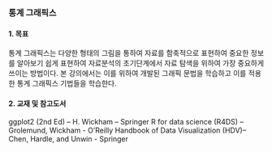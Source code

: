 ### 통계 그래픽스

#### 1. 목표
통계 그래픽스는 다양한 형태의 그림을 통하여 자료를 함축적으로 표현하여 중요한 정보를 알아보기 쉽게 표현하여 자료분석의 초기단계에서 자료 탐색을 위하여 가장 중요하게 쓰이는 방법이다. 본 강의에서는 이를 위하여 개발된 그래픽 문법을 학습하고 이를 적용한 통계 그래픽스 기법들을 학습한다.

#### 2. 교재 및 참고도서
ggplot2 (2nd Ed) – H. Wickham – Springer
R for data science (R4DS) – Grolemund, Wickham - O’Reilly
Handbook of Data Visualization (HDV)– Chen, Hardle, and Unwin - Springer
